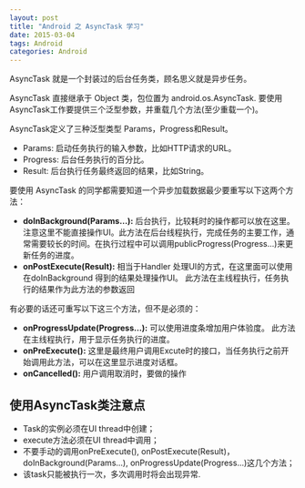 ```yaml
---
layout: post
title: "Android 之 AsyncTask 学习"
date: 2015-03-04
tags: Android
categories: Android
---
```


AsyncTask 就是一个封装过的后台任务类，顾名思义就是异步任务。

AsyncTask 直接继承于 Object 类，包位置为 android.os.AsyncTask. 要使用AsyncTask工作要提供三个泛型参数，并重载几个方法(至少重载一个)。


AsyncTask定义了三种泛型类型 Params，Progress和Result。

- Params:   启动任务执行的输入参数，比如HTTP请求的URL。
- Progress: 后台任务执行的百分比。
- Result:   后台执行任务最终返回的结果，比如String。

要使用 AsyncTask 的同学都需要知道一个异步加载数据最少要重写以下这两个方法：

- **doInBackground(Params…):** 后台执行，比较耗时的操作都可以放在这里。注意这里不能直接操作UI。此方法在后台线程执行，完成任务的主要工作，通常需要较长的时间。在执行过程中可以调用publicProgress(Progress…)来更新任务的进度。
- **onPostExecute(Result):**  相当于Handler 处理UI的方式，在这里面可以使用在doInBackground 得到的结果处理操作UI。 此方法在主线程执行，任务执行的结果作为此方法的参数返回


有必要的话还可重写以下这三个方法，但不是必须的：

- **onProgressUpdate(Progress…):**   可以使用进度条增加用户体验度。 此方法在主线程执行，用于显示任务执行的进度。
- **onPreExecute():** 这里是最终用户调用Excute时的接口，当任务执行之前开始调用此方法，可以在这里显示进度对话框。
- **onCancelled():** 用户调用取消时，要做的操作

## 使用AsyncTask类注意点

- Task的实例必须在UI thread中创建；
- execute方法必须在UI thread中调用；
- 不要手动的调用onPreExecute(), onPostExecute(Result)，doInBackground(Params...), onProgressUpdate(Progress...)这几个方法；
- 该task只能被执行一次，多次调用时将会出现异常.